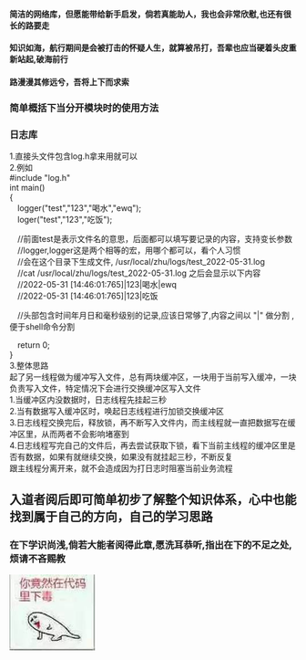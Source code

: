 #### 简洁的网络库，但愿能带给新手启发，倘若真能助人，我也会非常欣慰,也还有很长的路要走
#### 知识如海，航行期间是会被打击的怀疑人生，就算被吊打，吾辈也应当硬着头皮重新站起,破海前行
#### 路漫漫其修远兮，吾将上下而求索  


  
    
     
### 简单概括下当分开模块时的使用方法
### 日志库
1.直接头文件包含log.h拿来用就可以                <br />
2.例如                                         <br />
#include "log.h"                               <br />
int main()<br />
{                                              <br />
  &emsp;logger("test","123","喝水","ewq");           <br />
  &emsp;loger("test","123","吃饭");                  <br />
  
  
  &emsp;//前面test是表示文件名的意思，后面都可以填写要记录的内容，支持变长参数 <br />
  &emsp;//logger,logger这是两个相等的宏，用哪个都可以，看个人习惯 <br />
  &emsp;//会在这个目录下生成文件,    /usr/local/zhu/logs/test_2022-05-31.log <br />
  &emsp;//cat /usr/local/zhu/logs/test_2022-05-31.log 之后会显示以下内容 <br />
  &emsp;//2022-05-31 [14:46:01:765]|123|喝水|ewq <br />
  &emsp;//2022-05-31 [14:46:01:765]|123|吃饭 <br />
  
  &emsp;//头部包含时间年月日和毫秒级别的记录,应该日常够了,内容之间以 "|" 做分割 ,便于shell命令分割 <br />
  
  
  
  &emsp;return 0;<br />
}<br />
3.整体思路<br />
起了另一线程做为缓冲写入文件，总有两块缓冲区，一块用于当前写入缓冲，一块负责写入文件，特定情况下会进行交换缓冲区写入文件<br />
1.当缓冲区内没数据时，日志线程先挂起三秒<br />
2.当有数据写入缓冲区时，唤起日志线程进行加锁交换缓冲区<br />
3.日志线程交换完后，释放锁，再不断写入文件内，而主线程就一直把数据写在缓冲区里，从而两者不会影响堵塞到<br />
4.日志线程写完自己的文件后，再去尝试获取下锁，看下当前主线程的缓冲区里是否有数据，如果有就继续交换，如果没有就挂起三秒，不断反复<br />
跟主线程分离开来，就不会造成因为打日志时阻塞当前业务流程<br />
 
## 入道者阅后即可简单初步了解整个知识体系，心中也能找到属于自己的方向，自己的学习思路
### 在下学识尚浅,倘若大能者阅得此章,愿洗耳恭听,指出在下的不足之处,烦请不吝赐教
![image](https://github.com/wojiubuxin/image/blob/master/zhongdu.jpeg)

